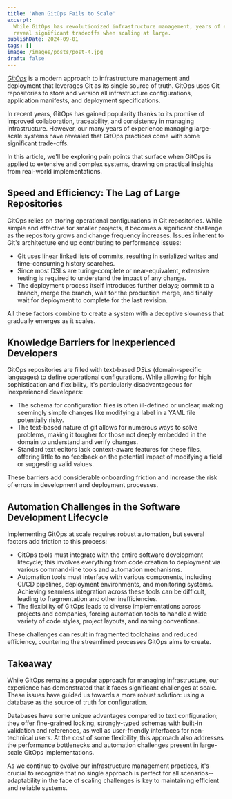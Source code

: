 ```yaml
---
title: 'When GitOps Fails to Scale'
excerpt:
  While GitOps has revolutionized infrastructure management, years of experience
  reveal significant tradeoffs when scaling at large.
publishDate: 2024-09-01
tags: []
image: /images/posts/post-4.jpg
draft: false
---
```


[_GitOps_](https://about.gitlab.com/topics/gitops/) is a modern approach to
infrastructure management and deployment that leverages Git as its single source
of truth. GitOps uses Git repositories to store and version all infrastructure
configurations, application manifests, and deployment specifications.

In recent years, GitOps has gained popularity thanks to its promise of improved
collaboration, traceability, and consistency in managing infrastructure.
However, our many years of experience managing large-scale systems have revealed
that GitOps practices come with some significant trade-offs.

In this article, we'll be exploring pain points that surface when GitOps is
applied to extensive and complex systems, drawing on practical insights from
real-world implementations.

## Speed and Efficiency: The Lag of Large Repositories

GitOps relies on storing operational configurations in Git repositories. While
simple and effective for smaller projects, it becomes a significant challenge as
the repository grows and change frequency increases. Issues inherent to Git's
architecture end up contributing to performance issues:

- Git uses linear linked lists of commits, resulting in serialized writes and
  time-consuming history searches.
- Since most DSLs are turing-complete or near-equivalent, extensive testing is
  required to understand the impact of any change.
- The deployment process itself introduces further delays; commit to a branch,
  merge the branch, wait for the production merge, and finally wait for
  deployment to complete for the last revision.

All these factors combine to create a system with a deceptive slowness that
gradually emerges as it scales.

## Knowledge Barriers for Inexperienced Developers

GitOps repositories are filled with text-based _DSLs_ (domain-specific
languages) to define operational configurations. While allowing for high
sophistication and flexibility, it's particularly disadvantageous for
inexperienced developers:

- The schema for configuration files is often ill-defined or unclear, making
  seemingly simple changes like modifying a label in a YAML file potentially
  risky.
- The text-based nature of git allows for numerous ways to solve problems,
  making it tougher for those not deeply embedded in the domain to understand
  and verify changes.
- Standard text editors lack context-aware features for these files, offering
  little to no feedback on the potential impact of modifying a field or
  suggesting valid values.

These barriers add considerable onboarding friction and increase the risk of
errors in development and deployment processes.

## Automation Challenges in the Software Development Lifecycle

Implementing GitOps at scale requires robust automation, but several factors add
friction to this process:

- GitOps tools must integrate with the entire software development lifecycle;
  this involves everything from code creation to deployment via various
  command-line tools and automation mechanisms.
- Automation tools must interface with various components, including CI/CD
  pipelines, deployment environments, and monitoring systems. Achieving seamless
  integration across these tools can be difficult, leading to fragmentation and
  other inefficiencies.
- The flexibility of GitOps leads to diverse implementations across projects and
  companies, forcing automation tools to handle a wide variety of code styles,
  project layouts, and naming conventions.

These challenges can result in fragmented toolchains and reduced efficiency,
countering the streamlined processes GitOps aims to create.

## Takeaway

While GitOps remains a popular approach for managing infrastructure, our
experience has demonstrated that it faces significant challenges at scale. These
issues have guided us towards a more robust solution: using a database as the
source of truth for configuration.

Databases have some unique advantages compared to text configuration; they offer
fine-grained locking, strongly-typed schemas with built-in validation and
references, as well as user-friendly interfaces for non-technical users. At the
cost of some flexibility, this approach also addresses the performance
bottlenecks and automation challenges present in large-scale GitOps
implementations.

As we continue to evolve our infrastructure management practices, it's crucial
to recognize that no single approach is perfect for all scenarios-- adaptability
in the face of scaling challenges is key to maintaining efficient and reliable
systems.
